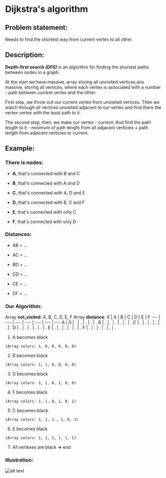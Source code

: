 # Dijkstra's algorithm

## Problem statement:

Needs to find the shortest way from current vertex to all other.

## Description:

**Depth-first search _(DFS)_**  is an algorithm for finding the shortest paths between nodes in a graph.

At the start we have massive, array storing all unvisited vertices,ans massive, storing all vertices, where each vertex is associated with a number - path between current vertex and the other.

First step, we throw out our current vertex from unvisited vertices. Then we watch through all vertices unvisited adjacent to our vertex and find there the vertex vertex with the least path to it.

The second step, then, we make our vertex - current. And find the path length to it - minimum of path length from all adjacent verticies + path length from adjacent verticies to current. 

## Example:

### There is nodes: 
- **A**, that's connected with B and C

- **B**, that's connected with A and D

- **C**, that's connected with A, D and E

- **D**, that's connected with B, C and F

- **E**, that's connected with only C

- **F**, that's connected with only D

### Distances:
- AB = ...

- AC = ...

- BD = ...

- CD = ...

- CE = ...

- DF = ...
### Our Algorithm:

Array **not_visited**: A, B, C, D, E, F 
Array **distance**:
X | A | B | C | D | E | F
--- | --- | --- | --- | --- | --- | ---
A | 0 | . | . | . | . | .
B | . | . | . | . | . | .
C | . | . | . | . | . | .
D | . | . | . | . | . | .
E | . | . | . | . | . | .
F | . | . | . | . | . | .

1. A becomes black
```
(Array colors: 1, 0, 0, 0, 0, 0)
```
2. B becomes black
```
(Array colors: 1, 1, 0, 0, 0, 0)
```
3. D becomes black
```
(Array colors: 1, 1, 0, 1, 0, 0)
```
4. F becomes black
```
(Array colors: 1, 1, 0, 1, 0, 1)
```
5. C becomes black
```
(Array colors: 1, 1, 1 , 1, 0, 1)
```
6. E becomes black
```
(Array colors: 1, 1, 1, 1, 1, 1)
```
7. All vertexes are black => end


### Illustration:

![alt text](https://github.com/RuS2m/CODE/tree/master/Dijkstra/Dijkstra.gif)
